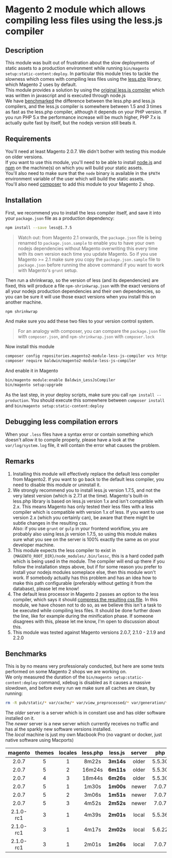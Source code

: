 # Magento 2 module which allows compiling less files using the less.js compiler

## Description

This module was built out of frustration about the slow deployments of static assets to a production environment while running `bin/magento setup:static-content:deploy`. In particular this module tries to tackle the slowness which comes with compiling less files using the [less.php](https://github.com/oyejorge/less.php) library, which Magento 2 uses by default.  
This module provides a solution by using the [original less.js compiler](https://github.com/less/less.js) which was written in javascript and is executed through node.js  
We have [benchmarked](#benchmarks) the difference between the less.php and less.js compilers, and the less.js compiler is somewhere between 1.5 and 3 times as fast as the less.php compiler, although it depends on your PHP version. If you run PHP 5.x the performance increase will be much higher, PHP 7.x is actually quite fast by itself, but the nodejs version still beats it.

## Requirements

You'll need at least Magento 2.0.7. We didn't bother with testing this module on older versions.  
If you want to use this module, you'll need to be able to install [node.js](https://nodejs.org/) and [npm](https://www.npmjs.com/) on the machine(s) on which you will build your static assets.  
You'll also need to make sure that the `node` binary is available in the `$PATH` environment variable of the user which will build the static assets.  
You'll also need [composer](https://getcomposer.org/) to add this module to your Magento 2 shop.

## Installation

First, we recommend you to install the less compiler itself, and save it into your `package.json` file as a production dependency:

```sh
npm install --save less@1.7.5
```

> Watch out: from Magento 2.1 onwards, the `package.json` file is being renamed to `package.json.sample` to enable you to have your own nodejs dependencies without Magento overwriting this every time with its own version each time you update Magento. So if you use Magento >= 2.1 make sure you copy the `package.json.sample` file to `package.json` before running the above command if you want to work with Magento's `grunt` setup.

Then run a shrinkwrap, so the version of less (and its dependencies) are fixed, this will produce a file `npm-shrinkwrap.json` with the exact versions of all your nodejs production dependencies and their own dependencies, so you can be sure it will use those exact versions when you install this on another machine.

```sh
npm shrinkwrap
```

And make sure you add these two files to your version control system.

> For an analogy with composer, you can compare the `package.json` file with `composer.json`, and `npm-shrinkwrap.json` with `composer.lock`

Now install this module

```sh
composer config repositories.magento2-module-less-js-compiler vcs https://github.com/baldwin-agency/magento2-module-less-js-compiler
composer require baldwin/magento2-module-less-js-compiler
```

And enable it in Magento

```sh
bin/magento module:enable Baldwin_LessJsCompiler
bin/magento setup:upgrade
```

As the last step, in your deploy scripts, make sure you call `npm install --production`. You should execute this somewhere between `composer install` and `bin/magento setup:static-content:deploy`

## Debugging less compilation errors

When your `.less` files have a syntax error or contain something which doesn't allow it to compile properly, please have a look at the `var/log/system.log` file, it will contain the error what causes the problem.

## Remarks

1. Installing this module will effectively replace the default less compiler from Magento2. If you want to go back to the default less compiler, you need to disable this module or uninstall it.
2. We strongly recommend you to install less.js version 1.7.5, and not the very latest version (which is 2.7.1 at the time). Magento's built-in less.php library is based on less.js version 1.x and isn't compatible with 2.x. This means Magento has only tested their less files with a less compiler which is compatible with version 1.x of less. If you want to use version 2.x (which you certainly can), be aware that there might be subtle changes in the resulting css.  
Also: if you use `grunt` or `gulp` in your frontend workflow, you are probably also using less.js version 1.7.5, so using this module makes sure what you see on the server is 100% exactly the same as on your developer machine.
3. This module expects the less compiler to exist in `{MAGENTO_ROOT_DIR}/node_modules/.bin/lessc`, this is a hard coded path which is being used in the module. The compiler will end up there if you follow the installation steps above, but if for some reason you prefer to install your nodejs modules someplace else, then this module won't work. If somebody actually has this problem and has an idea how to make this path configurable (preferably without getting it from the database), please let me know!
4. The default less processor in Magento 2 passes an option to the less compiler, which says it should [compress the resulting css file](https://github.com/magento/magento2/blob/6a40b41f6281c7d405cd78029d6becab1d837c87/lib/internal/Magento/Framework/Css/PreProcessor/Adapter/Less/Processor.php#L73). In this module, we have chosen not to do so, as we believe this isn't a task to be executed while compiling less files. It should be done further down the line, like for example during the minification phase. If someone disagrees with this, please let me know, I'm open to discussion about this.
5. This module was tested against Magento versions 2.0.7, 2.1.0 - 2.1.9 and 2.2.0

## Benchmarks

This is by no means very professionaly conducted, but here are some tests performed on some Magento 2 shops we are working on.  
We only measured the duration of the `bin/magento setup:static-content:deploy` command, xdebug is disabled as it causes a massive slowdown, and before every run we make sure all caches are clean, by running:

```sh
rm -R pub/static/* var/cache/* var/view_preprocessed/* var/generation/* var/di/* var/page_cache/*
```

The _older_ server is a server which is in constant use and has older software installed on it.  
The _newer_ server is a new server which currently receives no traffic and has al the sparkly new software versions installed.  
The _local_ machine is just my own Macbook Pro (no vagrant or docker, just native software using Macports)

| magento   | themes | locales | less.php  | less.js   | server | php    | nodejs  |
|:---------:|:------:|:-------:|:---------:|:---------:|:------:|:------:|:-------:|
| 2.0.7     | 5      | 1       | 8m22s     | **3m14s** | older  | 5.5.30 | 0.10.33 |
| 2.0.7     | 5      | 2       | 16m24s    | **6m11s** | older  | 5.5.30 | 0.10.33 |
| 2.0.7     | 4      | 3       | 18m44s    | **6m26s** | older  | 5.5.30 | 0.10.33 |
| 2.0.7     | 5      | 1       | 1m30s     | **1m00s** | newer  | 7.0.7  | 4.2.6   |
| 2.0.7     | 5      | 2       | 3m06s     | **1m51s** | newer  | 7.0.7  | 4.2.6   |
| 2.0.7     | 5      | 3       | 4m52s     | **2m52s** | newer  | 7.0.7  | 4.2.6   |
| 2.1.0-rc1 | 3      | 1       | 4m39s     | **2m01s** | local  | 5.5.36 | 4.4.3   |
| 2.1.0-rc1 | 3      | 1       | 4m17s     | **2m02s** | local  | 5.6.22 | 4.4.3   |
| 2.1.0-rc1 | 3      | 1       | 2m01s     | **1m26s** | local  | 7.0.7  | 4.4.3   |

